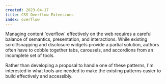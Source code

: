 ```yaml
---
created: 2023-04-17
title: CSS Overflow Extensions
index: overflow
---
```


Managing content 'overflow' effectively on the web
requires a careful balance
of semantics, presentation,
and interactions.
While existing scroll/snapping
and disclosure widgets
provide a partial solution,
authors often have to cobble together
tabs, carousels, and accordions
from an incomplete set of tools.

Rather than developing a proposal
to handle one of these patterns,
I'm interested in what tools are needed
to make the existing patterns easier to build
effectively and accessibly.
